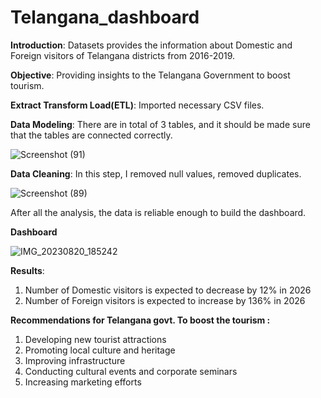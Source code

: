 # **Telangana_dashboard**

**Introduction**: Datasets provides the information about Domestic and Foreign visitors of Telangana districts from 2016-2019. 

**Objective**: Providing insights to the Telangana Government to boost tourism.

**Extract Transform Load(ETL)**: Imported necessary CSV files.

**Data Modeling**: There are in total of 3 tables, and it should be made sure that the tables are connected correctly.

![Screenshot (91)](https://github.com/Anish127/Telangana_dashboard/assets/77845356/78e8f249-24c8-493d-929a-2c0b42e9510b)



**Data Cleaning**: In this step, I removed null values, removed duplicates.

![Screenshot (89)](https://github.com/Anish127/Telangana_dashboard/assets/77845356/8ef5226f-e69b-4048-be24-12ada5a91817)


After all the analysis, the data is reliable enough to build the dashboard.


**Dashboard**

![IMG_20230820_185242](https://github.com/Anish127/Telangana_dashboard/assets/77845356/ed82f227-c663-482d-adcb-85a209441ecc)

**Results**: 
1. Number of Domestic visitors is expected to decrease by 12% in 2026
2. Number of Foreign visitors is expected to increase by 136%  in 2026
 
 
  **Recommendations for Telangana govt. To boost the tourism :**
 
  1. Developing new tourist attractions
  2. Promoting local culture and heritage
  3. Improving infrastructure
  4. Conducting cultural events and corporate seminars
  5. Increasing marketing efforts








